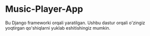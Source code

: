 # Music-Player-App
Bu Django frameworki orqali yaratilgan. Ushbu dastur orqali o'zingiz yoqtirgan qo'shiqlarni yuklab eshitishingiz mumkin.

